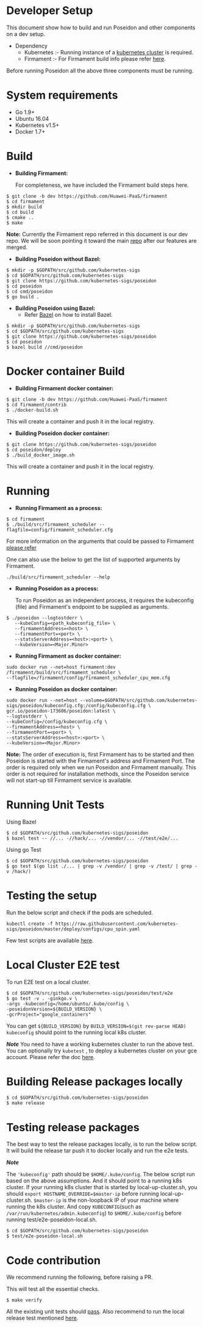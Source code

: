 # Developer Setup

This document show how to build and run Poseidon and other components on a dev setup.

* Dependency 
   * Kubernetes :- Running instance of a [kubernetes cluster](https://kubernetes.io/docs/setup/) is required. 
   * Firmament  :- For Firmament build info please refer [here](https://github.com/camsas/firmament/blob/master/README.md#building-instructions).
   
Before running Poseidon all the above three components must be running.


# System requirements
  * Go 1.9+
  * Ubuntu 16.04
  * Kubernetes v1.5+
  * Docker 1.7+

# Build

  * **Building Firmament:**
  
       For completeness, we have included the Firmament build steps here.
     
     
```
$ git clone -b dev https://github.com/Huawei-PaaS/firmament
$ cd firmament
$ mkdir build
$ cd build
$ cmake ..
$ make
```

**Note:**
Currently the Firmament repo referred in this document is our dev repo.
We will be soon pointing it toward the main [repo](https://github.com/camsas/firmament) after our features are merged.

  * **Building Poseidon without Bazel:**
  
  
 ```
 $ mkdir -p $GOPATH/src/github.com/kubernetes-sigs
 $ cd $GOPATH/src/github.com/kubernetes-sigs
 $ git clone https://github.com/kubernetes-sigs/poseidon
 $ cd poseidon
 $ cd cmd/poseidon
 $ go build .
 ```

 * **Building Poseidon using Bazel:**
   * Refer [Bazel](https://docs.bazel.build/versions/master/install.html) on how to install Bazel.
 ```
 $ mkdir -p $GOPATH/src/github.com/kubernetes-sigs
 $ cd $GOPATH/src/github.com/kubernetes-sigs
 $ git clone https://github.com/kubernetes-sigs/poseidon
 $ cd poseidon
 $ bazel build //cmd/poseidon
```


  
 # Docker container Build
 
   * **Building Firmament docker container:**
```
$ git clone -b dev https://github.com/Huawei-PaaS/firmament
$ cd firmament/contrib
$ ./docker-build.sh
```
This will create a container and push it in the local registry.


   * **Building Poseidon docker container:**
   
```
$ git clone https://github.com/kubernetes-sigs/poseidon
$ cd poseidon/deploy
$ ./build_docker_image.sh
```
This will create a container and push it in the local registry.


# Running
  * **Running Firmament as a process:**
  
```
$ cd firmament
$ ./build/src/firmament_scheduler --flagfile=config/firmament_scheduler.cfg

```
For more information on the arguments that could be passed to Firmament [please refer](https://github.com/Huawei-PaaS/firmament#using-the-flow-scheduler)

One can also use the below to get the list of supported arguments by Firmament.

```
./build/src/firmament_scheduler --help
```

  * **Running Poseidon as a process:**
      
      To run Poseidon as an independent process, it requires the kubeconfig (file) and Firmament's endpoint to be supplied as arguments.

 ```
 $ ./poseidon --logtostderr \
    --kubeConfig=<path_kubeconfig_file> \
    --firmamentAddress=<host> \
    --firmamentPort=<port> \
    --statsServerAddress=<host>:<port> \
    --kubeVersion=<Major.Minor>
 ```

  * **Running Firmament as docker container:**
    
```
sudo docker run --net=host firmament:dev /firmament/build/src/firmament_scheduler \
--flagfile=/firmament/config/firmament_scheduler_cpu_mem.cfg
```

  * **Running Poseidon as docker container:**
```
sudo docker run --net=host --volume=$GOPATH/src/github.com/kubernetes-sigs/poseidon/kubeconfig.cfg:/config/kubeconfig.cfg \
gcr.io/poseidon-173606/poseidon:latest \
--logtostderr \
--kubeConfig=/config/kubeconfig.cfg \
--firmamentAddress=<host> \
--firmamentPort=<port> \
--statsServerAddress=<host>:<port> \ 
--kubeVersion=<Major.Minor>
```

**Note:**
The order of execution is, first Firmament has to be started and then Poseidon is started with the Firmament's address 
and Firmament Port.
The order is required only when we run Poseidon and Firmament manually.
This order is not required for installation methods, since the Poseidon service will not start-up till Firmament service is available.

# Running Unit Tests
Using Bazel
```
$ cd $GOPATH/src/github.com/kubernetes-sigs/poseidon
$ bazel test -- //... -//hack/... -//vendor/... -//test/e2e/...
```

Using go Test
```
$ cd $GOPATH/src/github.com/kubernetes-sigs/poseidon
$ go test $(go list ./... | grep -v /vendor/ | grep -v /test/ | grep -v /hack/)

```

# Testing the setup
Run the below script and check if the pods are scheduled.
```
kubectl create -f https://raw.githubusercontent.com/kubernetes-sigs/poseidon/master/deploy/configs/cpu_spin.yaml
```

Few test scripts are available [here](https://github.com/kubernetes-sigs/poseidon/tree/master/deploy/configs).

# Local Cluster E2E test
To run E2E test on a local cluster.

```
$ cd $GOPATH/src/github.com/kubernetes-sigs/poseidon/test/e2e
$ go test -v . -ginkgo.v \
-args -kubeconfig=/home/ubuntu/.kube/config \ 
-poseidonVersion=${BUILD_VERSION} \
-gcrProject="google_containers"
```
You can get ```${BUILD_VERSION}``` by ```BUILD_VERSION=$(git rev-parse HEAD)```
```kubeconfig``` should point to the running local k8s cluster.

***Note***
You need to have a working kubernetes cluster to run the 
above test. You can optionally try ```kubetest``` , to deploy a kubernetes
cluster on your gce account. Please refer the doc [here](https://github.com/kubernetes/test-infra/tree/master/kubetest).

# Building Release packages locally

```
$ cd $GOPATH/src/github.com/kubernetes-sigs/poseidon
$ make release
```

# Testing release packages
The best way to test the release packages locally, is to run the
below script. It will build the release tar push it to docker locally and run the e2e tests.

***Note***

The ```'kubeconfig'``` path should be ```$HOME/.kube/config```.
The below script run based on the above assumptions.
And it should point to a running k8s cluster.
If your running k8s cluster that is started by local-up-cluster.sh, you should ```export HOSTNAME_OVERRIDE=$master-ip``` before running local-up-cluster.sh.
```$master-ip``` is the non-loopback IP of your machine where running the k8s cluster.
And copy ```KUBECONFIG```(such as ```/var/run/kubernetes/admin.kubeconfig```) to ```$HOME/.kube/config``` before running test/e2e-poseidon-local.sh.

```
$ cd $GOPATH/src/github.com/kubernetes-sigs/poseidon
$ test/e2e-poseidon-local.sh
```

# Code contribution
We recommend running the following, before raising a PR.

This will test all the essential checks. 

```
$ make verify
```

All the existing unit tests should [pass](https://github.com/kubernetes-sigs/poseidon/tree/master/docs/devel#running-unit-tests).
Also recommend to run the local release test mentioned [here](https://github.com/kubernetes-sigs/poseidon/tree/master/docs/devel#testing-release-packages).

